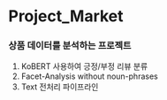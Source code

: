 # Project_Market

### 상품 데이터를 분석하는 프로젝트

1. KoBERT 사용하여 긍정/부정 리뷰 분류
2. Facet-Analysis without noun-phrases
3. Text 전처리 파이프라인